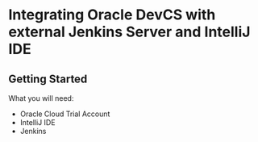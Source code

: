 # Integrating Oracle DevCS with external Jenkins Server and IntelliJ IDE

## Getting Started
What you will need:
* Oracle Cloud Trial Account
* IntelliJ IDE
* Jenkins
  


